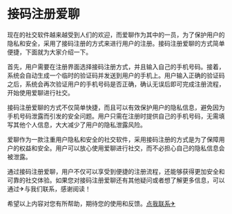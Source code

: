 # 接码注册爱聊

现在的社交软件越来越受到人们的欢迎，而爱聊作为其中的一员，为了保护用户的隐私和安全，采用了接码注册的方式来进行用户的注册。接码注册爱聊的方式简单便捷，下面就为大家介绍一下。

首先，用户需要在注册界面选择接码注册方式，并且输入自己的手机号码。接着，系统会自动生成一个临时的验证码并发送到用户的手机上。用户输入正确的验证码之后，系统会再次验证用户的手机号码是否正确，确认无误后即可完成注册流程，开始使用爱聊进行社交。

接码注册爱聊的方式不仅简单快捷，而且可以有效保护用户的隐私信息，避免因为手机号码泄露而引发的安全问题。用户只需在注册时提供自己的手机号码，无需填写其他个人信息，大大减少了用户的隐私泄露风险。

爱聊作为一款注重用户隐私和安全的社交软件，采用接码注册的方式是为了保障用户的权益和安全。用户可以放心使用爱聊进行社交，而不必担心自己的隐私信息会被泄露。

通过接码注册爱聊，用户不仅可以享受到便捷的注册流程，还能够获得更加安全和可靠的社交体验。如果您对接码注册爱聊还有其他疑问或者想了解更多信息，可以通过✈与我们联系，感谢阅读！

希望以上内容对您有所帮助，期待您的使用和反馈。[点我联系✈](https://blog.k02.cc)